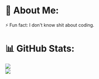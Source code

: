 # 💫 About Me:
⚡ Fun fact: I don't know shit about coding.

# 📊 GitHub Stats:
![](https://github-readme-stats.vercel.app/api?username=anotherduckling&theme=dark&hide_border=false&include_all_commits=true&count_private=true)<br/>
![](https://github-readme-streak-stats.herokuapp.com/?user=anotherduckling&theme=dark&hide_border=false)<br/>
